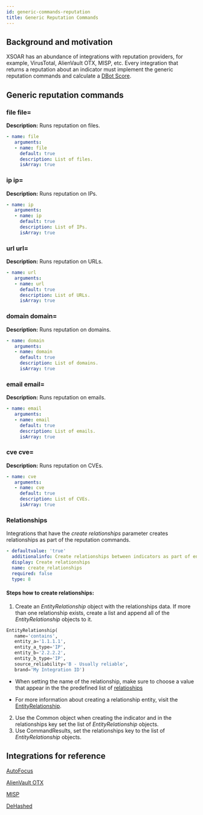 ```yaml
---
id: generic-commands-reputation
title: Generic Reputation Commands
---
```



## Background and motivation

XSOAR has an abundance of integrations with reputation providers, for example, VirusTotal, AlienVault OTX, MISP, etc. 
Every integration that returns a reputation about an indicator must implement the generic reputation commands and calculate a [DBot Score](../dbot).

## Generic reputation commands

### **file file=**

**Description:** Runs reputation on files.

```yaml
- name: file
   arguments:
   - name: file
     default: true
     description: List of files.
     isArray: true
```


### **ip ip=**
**Description:** Runs reputation on IPs.

```yaml
- name: ip
   arguments:
   - name: ip
     default: true
     description: List of IPs.
     isArray: true
```


### **url url=**

**Description:** Runs reputation on URLs.

```yaml
- name: url
   arguments:
   - name: url
     default: true
     description: List of URLs.
     isArray: true
```

### **domain domain=**

**Description:** Runs reputation on domains.

```yaml
- name: domain
   arguments:
   - name: domain
     default: true
     description: List of domains.
     isArray: true
```

### **email email=**

**Description:** Runs reputation on emails.

```yaml
- name: email
   arguments:
   - name: email
     default: true
     description: List of emails.
     isArray: true
```

### **cve cve=**

**Description:** Runs reputation on CVEs.

```yaml
- name: cve
   arguments:
   - name: cve
     default: true
     description: List of CVEs.
     isArray: true
```
### Relationships

Integrations that have the *create relationships* parameter creates relationships as part of the reputation commands.

```yaml
- defaultvalue: 'true'
  additionalinfo: Create relationships between indicators as part of enrichment.
  display: Create relationships
  name: create_relationships
  required: false
  type: 8
```

#### Steps how to create relationships:
1. Create an *EntityRelationship* object with the relationships data. If more than one relationship exists, create a list and append all of the *EntityRelationship* objects to it.

```python
EntityRelationship(
   name='contains',
   entity_a='1.1.1.1',
   entity_a_type='IP',
   entity_b='2.2.2.2',
   entity_b_type='IP',
   source_reliability='B - Usually reliable',
   brand='My Integration ID')
```
   - When setting the name of the relationship, make sure to choose a value that appear in the the predefined list of [relatioships](https://xsoar.pan.dev/docs/reference/api/common-server-python#relationships.)

   - For more information about creating a relationship entity, visit the [EntityRelationship](https://xsoar.pan.dev/docs/reference/api/common-server-python#entityrelationship).
   
2. Use the Common object when creating the indicator and in the relationships key set the list of *EntityRelationship* objects.
3. Use CommandResults, set the relationships key to the list of *EntityRelationship* objects.

## Integrations for reference

[AutoFocus](https://github.com/demisto/content/tree/master/Packs/AutoFocus/Integrations/AutofocusV2) 

[AlienVault OTX](https://github.com/demisto/content/tree/master/Packs/AlienVault_OTX) 

[MISP](https://github.com/demisto/content/tree/master/Packs/MISP/Integrations/MISP_V2)

[DeHashed](https://github.com/demisto/content/tree/master/Packs/DeHashed/Integrations/DeHashed)
